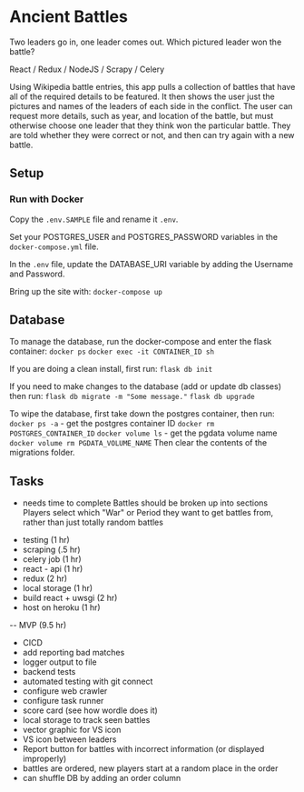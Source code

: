 # Ancient Battles

Two leaders go in, one leader comes out. Which pictured leader won the battle?

React / Redux / NodeJS / Scrapy / Celery

Using Wikipedia battle entries, this app pulls a collection of battles that have all of the required details to be featured. It then shows the user just the pictures and names of the leaders of each side in the conflict. The user can request more details, such as year, and location of the battle, but must otherwise choose one leader that they think won the particular battle. They are told whether they were correct or not, and then can try again with a new battle.

## Setup

### Run with Docker

Copy the `.env.SAMPLE` file and rename it `.env`.

Set your POSTGRES_USER and POSTGRES_PASSWORD variables in the `docker-compose.yml` file.

In the `.env` file, update the DATABASE_URI variable by adding the Username and Password.

Bring up the site with:
`docker-compose up`

## Database

To manage the database, run the docker-compose and enter the flask container:
`docker ps`
`docker exec -it CONTAINER_ID sh`

If you are doing a clean install, first run:
`flask db init`

If you need to make changes to the database (add or update db classes) then run:
`flask db migrate -m "Some message."`
`flask db upgrade`

To wipe the database, first take down the postgres container, then run:
`docker ps -a` - get the postgres container ID
`docker rm POSTGRES_CONTAINER_ID`
`docker volume ls` - get the pgdata volume name
`docker volume rm PGDATA_VOLUME_NAME`
Then clear the contents of the migrations folder.

## Tasks

- needs time to complete
  Battles should be broken up into sections
  Players select which "War" or Period they want to get battles from, rather than just totally random battles

* testing (1 hr)
* scraping (.5 hr)
* celery job (1 hr)
* react - api (1 hr)
* redux (2 hr)
* local storage (1 hr)
* build react + uwsgi (2 hr)
* host on heroku (1 hr)

-- MVP (9.5 hr)

- CICD
- add reporting bad matches
- logger output to file
- backend tests
- automated testing with git connect
- configure web crawler
- configure task runner
- score card (see how wordle does it)
- local storage to track seen battles
- vector graphic for VS icon
- VS icon between leaders
- Report button for battles with incorrect information (or displayed improperly)
- battles are ordered, new players start at a random place in the order
- can shuffle DB by adding an order column
